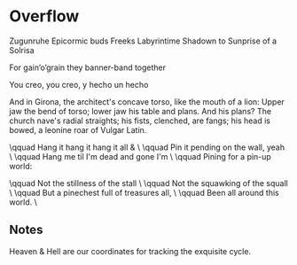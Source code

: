 # Overflow

Zugunruhe
Epicormic buds
Freeks
Labyrintime
Shadown to Sunprise of a Solrisa

For gain’o’grain they banner-band together

You creo, you creo, y hecho un hecho

And in Girona, the architect's concave torso, like the mouth of a lion: Upper jaw the bend of torso; lower jaw his table and plans. And his plans? The church nave's radial straights; his fists, clenched, are fangs; his head is bowed, a leonine roar of Vulgar Latin.

\qquad Hang it hang it hang it all \& \\
\qquad Pin it pending on the wall, yeah \\
\qquad Hang me til I'm dead and gone I'm \\
\qquad Pining for a pin-up world:

\qquad Not the stillness of the stall \\
\qquad Not the squawking of the squall \\
\qquad But a pinechest full of treasures all, \\
\qquad Been all around this world. \\

## Notes

Heaven & Hell are our coordinates for tracking the exquisite cycle.
